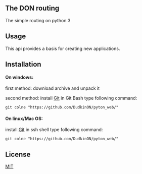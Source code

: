 ## The DON routing

The simple routing on python 3

## Usage

This api provides a basis for creating new applications.

## Installation

#### On windows:

first method: download archive and unpack it

second method: install [Git](https://git-scm.com/downloads) in Git Bash type following command:
 
```
git colne "https://github.com/DudkinON/pyton_web/"
```

#### On linux/Mac OS:

install [Git](https://git-scm.com/downloads) in ssh shell type following command:

```
git colne "https://github.com/DudkinON/pyton_web/"
```

## License

[MIT](LICENSE)
